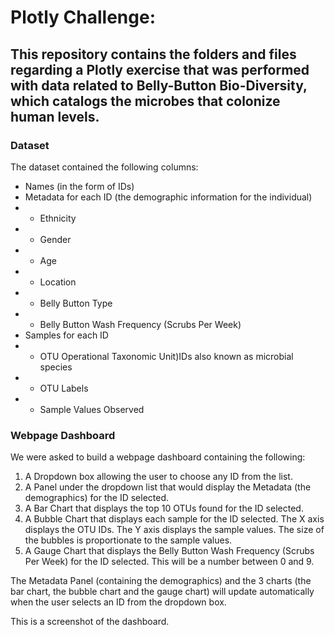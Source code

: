 # Plotly Challenge:

## This repository contains the folders and files regarding a Plotly exercise that was performed with data related to Belly-Button Bio-Diversity, which catalogs the microbes that colonize human levels. 

### Dataset
The dataset contained the following columns:
* Names (in the form of IDs)
* Metadata for each ID (the demographic information for the individual)
 * - Ethnicity
 * - Gender
 * - Age
 * - Location
 * - Belly Button Type
 * - Belly Button Wash Frequency (Scrubs Per Week)
* Samples for each ID
 * - OTU Operational Taxonomic Unit)IDs also known as microbial species
 * - OTU Labels
 * - Sample Values Observed

### Webpage Dashboard
We were asked to build a webpage dashboard containing the following:
1.	A Dropdown box allowing the user to choose any ID from the list.
2.	A Panel under the dropdown list that would display the Metadata (the demographics) for the ID selected.
3.	A Bar Chart that displays the top 10 OTUs found for the ID selected.
4.	A Bubble Chart that displays each sample for the ID selected. The X axis displays the OTU IDs. The Y axis displays the sample values. The size of the bubbles is proportionate to the sample values.
5.	A Gauge Chart that displays the Belly Button Wash Frequency (Scrubs Per Week) for the ID selected. This will be a number between 0 and 9. 

The Metadata Panel (containing the demographics) and the 3 charts (the bar chart, the bubble chart and the gauge chart) will update automatically when the user selects an ID from the dropdown box. 

This is a screenshot of the dashboard.
